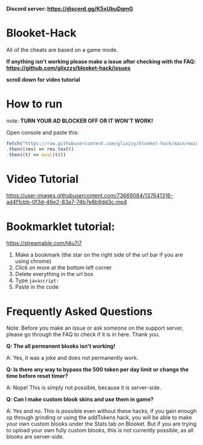 **Discord server: https://discord.gg/K5xUbuDqmG**

# Blooket-Hack
All of the cheats are based on a game mode.

**If anything isn't working please make a issue after checking with the FAQ: https://github.com/glixzzy/blooket-hack/issues**

**scroll down for video tutorial**

# How to run

note: **TURN YOUR AD BLOCKER OFF OR IT WON'T WORK!**

Open console and paste this: 
```js
fetch("https://raw.githubusercontent.com/glixzzy/blooket-hack/main/main.js")
.then((res) => res.text()
.then((t) => eval(t)))
```

# Video Tutorial
https://user-images.githubusercontent.com/73669084/137641316-ad4f1cbb-0f3d-46e2-83a7-74b7e8b9dd3c.mp4


# Bookmarklet tutorial:
https://streamable.com/t4u7i7

1. Make a bookmark (the star on the right side of the url bar if you are using chrome)
2. Click on more at the bottom left corner
3. Delete everything in the url box
4. Type `javascript:`
5. Paste in the code

# Frequently Asked Questions

Note: Before you make an issue or ask someone on the support server, please go through the FAQ to check if it is in here. Thank you.

**Q: The all permanent blooks isn't working!**

A: Yes, it was a joke and does not permanently work.


**Q: Is there any way to bypass the 500 token per day limit or change the time before reset timer?**

A: Nope! This is simply not possible, because it is server-side.


**Q: Can I make custom blook skins and use them in game?**

A: Yes and no. This is possible even without these hacks, if you gain enough xp through grinding or using the addTokens hack, you will be able to make your own custom blooks under the Stats tab on Blooket. But if you are trying to upload your own fully custom blooks, this is not currently possible, as all blooks are server-side.
